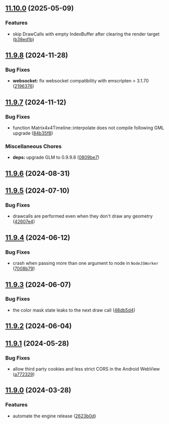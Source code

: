 ## [11.10.0](https://git.aerys.in/aerys/smartshape/smartshape-engine/compare/v11.9.8...v11.10.0) (2025-05-09)


### Features

* skip DrawCalls with empty IndexBuffer after clearing the render target ([b38ed1b](https://git.aerys.in/aerys/smartshape/smartshape-engine/commit/b38ed1b67e604937b3da461f8de11e010c7c3a10))

## [11.9.8](https://git.aerys.in/aerys/smartshape/smartshape-engine/compare/v11.9.7...v11.9.8) (2024-11-28)


### Bug Fixes

* **websocket:** fix websocket compatibility with emscripten > 3.1.70 ([2196376](https://git.aerys.in/aerys/smartshape/smartshape-engine/commit/21963763be6eff9d35a1450589824dd2cb32f80c))

## [11.9.7](https://git.aerys.in/aerys/smartshape/smartshape-engine/compare/v11.9.6...v11.9.7) (2024-11-12)


### Bug Fixes

* function Matrix4x4Timeline::interpolate does not compile following GML upgrade ([84b35f8](https://git.aerys.in/aerys/smartshape/smartshape-engine/commit/84b35f8219c88e9daec06109665a857cc4e90de7))


### Miscellaneous Chores

* **deps:** upgrade GLM to 0.9.9.8 ([0809be7](https://git.aerys.in/aerys/smartshape/smartshape-engine/commit/0809be720d8970d8ca9652b354d0b27fbcf74afe))

## [11.9.6](https://git.aerys.in/aerys/smartshape/smartshape-engine/compare/v11.9.5...v11.9.6) (2024-08-31)

## [11.9.5](https://git.aerys.in/aerys/smartshape/smartshape-engine/compare/v11.9.4...v11.9.5) (2024-07-10)


### Bug Fixes

* drawcalls are performed even when they don't draw any geometry ([42607e4](https://git.aerys.in/aerys/smartshape/smartshape-engine/commit/42607e4281d971ee87ec7e739a001abd4626b505))

## [11.9.4](https://git.aerys.in/aerys/smartshape/smartshape-engine/compare/v11.9.3...v11.9.4) (2024-06-12)


### Bug Fixes

* crash when passing more than one argument to node in `NodeJSWorker` ([7008b79](https://git.aerys.in/aerys/smartshape/smartshape-engine/commit/7008b7906ab4dae4d9c8b4d8212457476a38901a))

## [11.9.3](https://git.aerys.in/aerys/smartshape/smartshape-engine/compare/v11.9.2...v11.9.3) (2024-06-07)


### Bug Fixes

* the color mask state leaks to the next draw call ([48db5d4](https://git.aerys.in/aerys/smartshape/smartshape-engine/commit/48db5d4f98915b5743f8b848abb914b6eb46ce8b))

## [11.9.2](https://git.aerys.in/aerys/smartshape/smartshape-engine/compare/v11.9.1...v11.9.2) (2024-06-04)

## [11.9.1](https://git.aerys.in/aerys/smartshape/smartshape-engine/compare/v11.9.0...v11.9.1) (2024-05-28)


### Bug Fixes

* allow third party cookies and less strict CORS in the Android WebView ([a772329](https://git.aerys.in/aerys/smartshape/smartshape-engine/commit/a7723295cb2df85aee3b8fa1c16321d4b366e47a))

## [11.9.0](https://git.aerys.in/aerys/smartshape/smartshape-engine/compare/v11.8.2...v11.9.0) (2024-03-28)


### Features

* automate the engine release ([2623b0d](https://git.aerys.in/aerys/smartshape/smartshape-engine/commit/2623b0d1e84a13f4b2f851148372fea9e8aee755))
